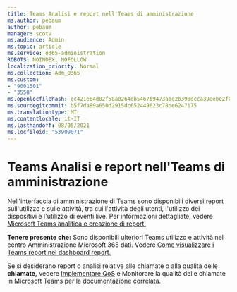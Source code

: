 ```yaml
---
title: Teams Analisi e report nell'Teams di amministrazione
ms.author: pebaum
author: pebaum
manager: scotv
ms.audience: Admin
ms.topic: article
ms.service: o365-administration
ROBOTS: NOINDEX, NOFOLLOW
localization_priority: Normal
ms.collection: Adm_O365
ms.custom:
- "9001501"
- "3558"
ms.openlocfilehash: cc421e64d02f58a0264db5467b9473abe2b398dcca39eebe2f072a0f283276f2
ms.sourcegitcommit: b5f7da89a650d2915dc652449623c78be6247175
ms.translationtype: MT
ms.contentlocale: it-IT
ms.lasthandoff: 08/05/2021
ms.locfileid: "53909071"
---
```

# <a name="teams-analytics-and-reports-in-the-teams-admin-center"></a>Teams Analisi e report nell'Teams di amministrazione

Nell'interfaccia di  amministrazione di Teams sono disponibili diversi report sull'utilizzo e sulle attività, tra cui l'attività degli utenti, l'utilizzo dei dispositivi e l'utilizzo di eventi live. Per informazioni dettagliate, vedere [Microsoft Teams analitica e creazione di report.](https://docs.microsoft.com/microsoftteams/teams-analytics-and-reports/teams-reporting-reference)

**Tenere presente che:** Sono disponibili ulteriori Teams utilizzo e attività nel centro Amministrazione Microsoft 365 dati. Vedere [Come visualizzare i Teams report nel dashboard report.](https://docs.microsoft.com/microsoftteams/teams-activity-reports#how-to-view-the-teams-reports-in-the-reports-dashboard)

Se si desiderano report o  analisi relative alle chiamate o alla qualità delle **chiamate,** vedere [Implementare QoS](https://docs.microsoft.com/microsoftteams/monitor-call-quality-qos) e Monitorare la qualità delle chiamate in Microsoft Teams per la documentazione correlata.

